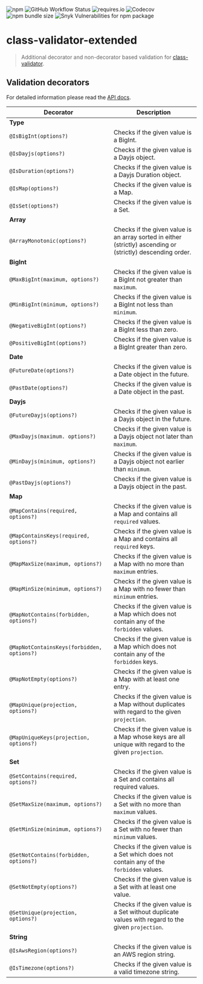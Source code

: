 ![npm](https://img.shields.io/npm/v/class-validator-extended?style=flat-square&cacheSeconds=3600)
![GitHub Workflow Status](https://img.shields.io/github/workflow/status/pigulla/class-validator-extended/Node.js%20CI?style=flat-square&cacheSeconds=3600)
![requires.io](https://img.shields.io/requires/github/pigulla/class-validator-extended?style=flat-square&cacheSeconds=3600)
![Codecov](https://img.shields.io/codecov/c/github/pigulla/class-validator-extended?style=flat-square&cacheSeconds=3600)
![npm bundle size](https://img.shields.io/bundlephobia/min/class-validator-extended?style=flat-square&cacheSeconds=3600)
![Snyk Vulnerabilities for npm package](https://img.shields.io/snyk/vulnerabilities/npm/class-validator-extended?style=flat-square&cacheSeconds=3600)

# class-validator-extended

> Additional decorator and non-decorator based validation for [class-validator](https://github.com/typestack/class-validator).

## Validation decorators

For detailed information please read the [API docs](https://pigulla.github.io/class-validator-extended/modules.html).

| Decorator                                  | Description                                                                                                 |
|--------------------------------------------| ----------------------------------------------------------------------------------------------------------- |
| **Type**                                   |                                                                                                             |
| `@IsBigInt(options?)`                      | Checks if the given value is a BigInt.                                                                      |
| `@IsDayjs(options?)`                       | Checks if the given value is a Dayjs object.                                                                |
| `@IsDuration(options?)`                    | Checks if the given value is a Dayjs Duration object.                                                       |
| `@IsMap(options?)`                         | Checks if the given value is a Map.                                                                         |
| `@IsSet(options?)`                         | Checks if the given value is a Set.                                                                         |
| **Array**                                  |                                                                                                             |
| `@ArrayMonotonic(options?)`                | Checks if the given value is an array sorted in either (strictly) ascending or (strictly) descending order. |
| **BigInt**                                 |                                                                                                             |
| `@MaxBigInt(maximum, options?)`            | Checks if the given value is a BigInt not greater than `maximum`.                                           |
| `@MinBigInt(minimum, options?)`            | Checks if the given value is a BigInt not less than `minimum`.                                              |
| `@NegativeBigInt(options?)`                | Checks if the given value is a BigInt less than zero.                                                       |
| `@PositiveBigInt(options?)`                | Checks if the given value is a BigInt greater than zero.                                                    |
| **Date**                                   |                                                                                                             |
| `@FutureDate(options?)`                    | Checks if the given value is a Date object in the future.                                                   |
| `@PastDate(options?)`                      | Checks if the given value is a Date object in the past.                                                     |
| **Dayjs**                                  |                                                                                                             |
| `@FutureDayjs(options?)`                   | Checks if the given value is a Dayjs object in the future.                                                  |
| `@MaxDayjs(maximum. options?)`             | Checks if the given value is a Dayjs object not later than `maximum`.                                       |
| `@MinDayjs(minimum, options?)`             | Checks if the given value is a Dayjs object not earlier than `minimum`.                                     |
| `@PastDayjs(options?)`                     | Checks if the given value is a Dayjs object in the past.                                                    |
| **Map**                                    |                                                                                                             |
| `@MapContains(required, options?)`         | Checks if the given value is a Map and contains all `required` values.                                      |
| `@MapContainsKeys(required, options?)`     | Checks if the given value is a Map and contains all `required` keys.                                        |
| `@MapMaxSize(maximum, options?)`           | Checks if the given value is a Map with no more than `maximum` entries.                                     |
| `@MapMinSize(minimum, options?)`           | Checks if the given value is a Map with no fewer than `minimum` entries.                                    |
| `@MapNotContains(forbidden, options?)`     | Checks if the given value is a Map which does not contain any of the `forbidden` values.                    |
| `@MapNotContainsKeys(forbidden, options?)` | Checks if the given value is a Map which does not contain any of the `forbidden` keys.                      |
| `@MapNotEmpty(options?)`                   | Checks if the given value is a Map with at least one entry.                                                 |
| `@MapUnique(projection, options?)`         | Checks if the given value is a Map without duplicates with regard to the given `projection`.                |
| `@MapUniqueKeys(projection, options?)`     | Checks if the given value is a Map whose keys are all unique with regard to the given `projection`.         |
| **Set**                                    |                                                                                                             |
| `@SetContains(required, options?)`         | Checks if the given value is a Set and contains all required values.                                        |
| `@SetMaxSize(maximum, options?)`           | Checks if the given value is a Set with no more than `maximum` values.                                      |
| `@SetMinSize(minimum, options?)`           | Checks if the given value is a Set with no fewer than `minimum` values.                                     |
| `@SetNotContains(forbidden, options?)`     | Checks if the given value is a Set which does not contain any of the `forbidden` values.                    |
| `@SetNotEmpty(options?)`                   | Checks if the given value is a Set with at least one value.                                                 |
| `@SetUnique(projection, options?)`         | Checks if the given value is a Set without duplicate values with regard to the given `projection`.          |
| **String**                                 |                                                                                                             |
| `@IsAwsRegion(options?)`                   | Checks if the given value is an AWS region string.                                                  |
| `@IsTimezone(options?)`                    | Checks if the given value is a valid timezone string.                                                       |
